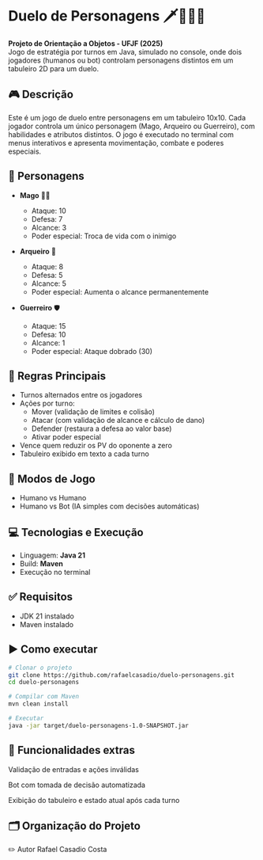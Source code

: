 # Duelo de Personagens 🗡️🧙‍♂️🏹

**Projeto de Orientação a Objetos - UFJF (2025)**  
Jogo de estratégia por turnos em Java, simulado no console, onde dois jogadores (humanos ou bot) controlam personagens distintos em um tabuleiro 2D para um duelo.

## 🎮 Descrição

Este é um jogo de duelo entre personagens em um tabuleiro 10x10. Cada jogador controla um único personagem (Mago, Arqueiro ou Guerreiro), com habilidades e atributos distintos. O jogo é executado no terminal com menus interativos e apresenta movimentação, combate e poderes especiais.

## 🧠 Personagens

- **Mago** 🧙‍♂️  
  - Ataque: 10  
  - Defesa: 7  
  - Alcance: 3  
  - Poder especial: Troca de vida com o inimigo  

- **Arqueiro** 🏹  
  - Ataque: 8  
  - Defesa: 5  
  - Alcance: 5  
  - Poder especial: Aumenta o alcance permanentemente  

- **Guerreiro** 🛡️  
  - Ataque: 15  
  - Defesa: 10  
  - Alcance: 1  
  - Poder especial: Ataque dobrado (30)  

## 📜 Regras Principais

- Turnos alternados entre os jogadores
- Ações por turno:
  - Mover (validação de limites e colisão)
  - Atacar (com validação de alcance e cálculo de dano)
  - Defender (restaura a defesa ao valor base)
  - Ativar poder especial
- Vence quem reduzir os PV do oponente a zero
- Tabuleiro exibido em texto a cada turno

## 🤖 Modos de Jogo

- Humano vs Humano
- Humano vs Bot (IA simples com decisões automáticas)

## 💻 Tecnologias e Execução

- Linguagem: **Java 21**
- Build: **Maven**
- Execução no terminal 

## ✅ Requisitos

- JDK 21 instalado
- Maven instalado

## ▶️ Como executar

```bash
# Clonar o projeto
git clone https://github.com/rafaelcasadio/duelo-personagens.git
cd duelo-personagens

# Compilar com Maven
mvn clean install

# Executar
java -jar target/duelo-personagens-1.0-SNAPSHOT.jar
```

## 🔄 Funcionalidades extras
Validação de entradas e ações inválidas

Bot com tomada de decisão automatizada

Exibição do tabuleiro e estado atual após cada turno


## 🗂️ Organização do Projeto

✏️ Autor
Rafael Casadio Costa
